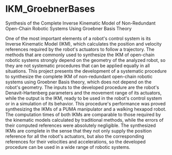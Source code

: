 # IKM_GroebnerBases
Synthesis of the Complete Inverse Kinematic Model of Non-Redundant Open-Chain Robotic Systems Using Groebner Basis Theory

One of the most important elements of a robot's control system is its Inverse Kinematic Model (IKM), which calculates the position and velocity references required by the robot's actuators to follow a trajectory. The methods that are commonly used to synthesize the IKM of open-chain robotic systems strongly depend on the geometry of the analyzed robot, so they are not systematic procedures that can be applied equally in all situations. This project presents the development of a systematic procedure to synthesize the complete IKM of non-redundant open-chain robotic systems using Groebner Basis theory, which does not depend on the robot's geometry. The inputs to the developed procedure are the robot's Denavit-Hartenberg parameters and the movement range of its actuators, while the output is the IKM, ready to be used in the robot's control system or in a simulation of its behavior. This procedure's performance was proved synthesizing the IKMs of a PUMA manipulator and a walking hexapod robot. The computation times of both IKMs are comparable to those required by the kinematic models calculated by traditional methods, while the errors of their computed references were absolutely negligible. The synthesized IKMs are complete in the sense that they not only supply the position reference for all the robot's actuators, but also the corresponding references for their velocities and accelerations, so the developed procedure can be used in a wide range of robotic systems.
